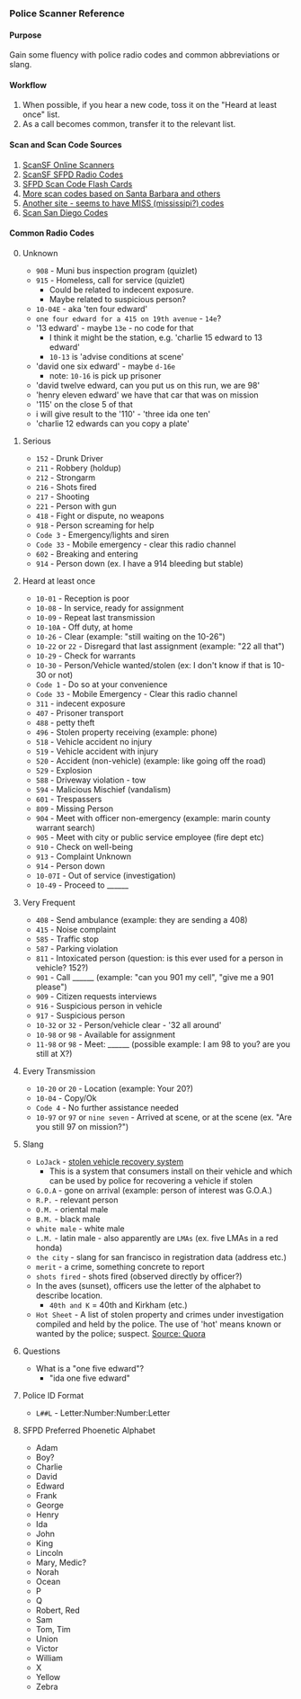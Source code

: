 
### Police Scanner Reference


#### Purpose

Gain some fluency with police radio codes and common abbreviations or slang.


#### Workflow

1. When possible, if you hear a new code, toss it on the "Heard at least once" list. 
2. As a call becomes common, transfer it to the relevant list.


#### Scan and Scan Code Sources

1. [ScanSF Online Scanners](https://scansf.com/)
2. [ScanSF SFPD Radio Codes](https://scansf.com/sfpd_radio_codes.txt)
3. [SFPD Scan Code Flash Cards](https://quizlet.com/13982926/sfpd-radio-codes-flash-cards/)
4. [More scan codes based on Santa Barbara and others](http://www.mendosa.com/code.html)
5. [Another site - seems to have MISS (mississipi?) codes](http://www.textfiles.com/hamradio/police.txt)
6. [Scan San Diego Codes](http://www.scansandiego.net/Scanner/police_codes.html)


#### Common Radio Codes

0. Unknown

    - `908` - Muni bus inspection program (quizlet)
    - `915` - Homeless, call for service (quizlet)
        - Could be related to indecent exposure. 
        - Maybe related to suspicious person?
    - `10-04E` - aka 'ten four edward'
    - `one four edward for a 415 on 19th avenue` - `14e`?
    - '13 edward' - maybe `13e` - no code for that
        - I think it might be the station, e.g. 'charlie 15 edward to 13 edward'
        - `10-13` is 'advise conditions at scene'
    - 'david one six edward' - maybe `d-16e`
        - note: `10-16` is pick up prisoner
    - 'david twelve edward, can you put us on this run, we are 98'
    - 'henry eleven edward' we have that car that was on mission
    - '115' on the close 5 of that
    - i will give result to the '110' - 'three ida one ten'
    - 'charlie 12 edwards can you copy a plate'


1. Serious

    - `152` - Drunk Driver
    - `211` - Robbery (holdup)
    - `212` - Strongarm
    - `216` - Shots fired
    - `217` - Shooting
    - `221` - Person with gun
    - `418` - Fight or dispute, no weapons
    - `918` - Person screaming for help
    - `Code 3` - Emergency/lights and siren
    - `Code 33` - Mobile emergency - clear this radio channel
    - `602` - Breaking and entering
    - `914` - Person down (ex. I have a 914 bleeding but stable)


2. Heard at least once

    - `10-01` - Reception is poor
    - `10-08` - In service, ready for assignment
    - `10-09` - Repeat last transmission
    - `10-10A` - Off duty, at home
    - `10-26` - Clear (example: "still waiting on the 10-26")   
    - `10-22` or `22` - Disregard that last assignment (example: "22 all that")
    - `10-29` - Check for warrants
    - `10-30` - Person/Vehicle wanted/stolen (ex: I don't know if that is 10-30 or not)
    - `Code 1` - Do so at your convenience
    - `Code 33` - Mobile Emergency - Clear this radio channel
    - `311` - indecent exposure
    - `407` - Prisoner transport
    - `488` - petty theft
    - `496` - Stolen property receiving (example: phone)
    - `518` - Vehicle accident no injury
    - `519` - Vehicle accident with injury
    - `520` - Accident (non-vehicle) (example: like going off the road)
    - `529` - Explosion
    - `588` - Driveway violation - tow
    - `594` - Malicious Mischief (vandalism)
    - `601` - Trespassers
    - `809` - Missing Person
    - `904` - Meet with officer non-emergency (example: marin county warrant search)
    - `905` - Meet with city or public service employee (fire dept etc)
    - `910` - Check on well-being
    - `913` - Complaint Unknown
    - `914` - Person down
    - `10-07I` - Out of service (investigation)
    - `10-49` - Proceed to ______


3. Very Frequent

    - `408` - Send ambulance (example: they are sending a 408)
    - `415` - Noise complaint
    - `585` - Traffic stop
    - `587` - Parking violation
    - `811` - Intoxicated person (question: is this ever used for a person in vehicle? 152?)
    - `901` - Call ______ (example: "can you 901 my cell", "give me a 901 please")
    - `909` - Citizen requests interviews
    - `916` - Suspicious person in vehicle
    - `917` - Suspicious person
    - `10-32` or `32` - Person/vehicle clear - '32 all around'
    - `10-98` or `98` - Available for assignment
    - `11-98` or `98` - Meet: ______ (possible example: I am 98 to you? are you still at X?)


4. Every Transmission

    - `10-20` or `20` - Location (example: Your 20?)
    - `10-04` - Copy/Ok
    - `Code 4` - No further assistance needed
    - `10-97` or `97` or `nine seven` - Arrived at scene, or at the scene (ex. "Are you still 97 on mission?")


5. Slang

    - `LoJack` - [stolen vehicle recovery system](https://en.wikipedia.org/wiki/LoJack)
        - This is a system that consumers install on their vehicle and which can be used by police for recovering a vehicle if stolen
    - `G.O.A` - gone on arrival (example: person of interest was G.O.A.)
    - `R.P.` - relevant person
    - `O.M.` - oriental male
    - `B.M.` - black male
    - `white male` - white male
    - `L.M.` - latin male - also apparently are `LMAs` (ex. five LMAs in a red honda)
    - `the city` - slang for san francisco in registration data (address etc.)
    - `merit` - a crime, something concrete to report
    - `shots fired` - shots fired (observed directly by officer?)
    - In the aves (sunset), officers use the letter of the alphabet to describe location.
        - `40th and K` = 40th and Kirkham (etc.)
    - `Hot Sheet` - A list of stolen property and crimes under investigation compiled and held by the police.  The use of 'hot' means known or wanted by the police; suspect. [Source: Quora](https://www.quora.com/What-is-a-hot-sheet)


6. Questions
    
    - What is a "one five edward"? 
        - "ida one five edward"


7. Police ID Format

    - `L##L` - Letter:Number:Number:Letter


8. SFPD Preferred Phoenetic Alphabet

    - Adam
    - Boy?
    - Charlie
    - David
    - Edward
    - Frank
    - George
    - Henry
    - Ida
    - John
    - King
    - Lincoln
    - Mary, Medic?
    - Norah
    - Ocean
    - P
    - Q
    - Robert, Red
    - Sam
    - Tom, Tim
    - Union
    - Victor
    - William
    - X
    - Yellow
    - Zebra

